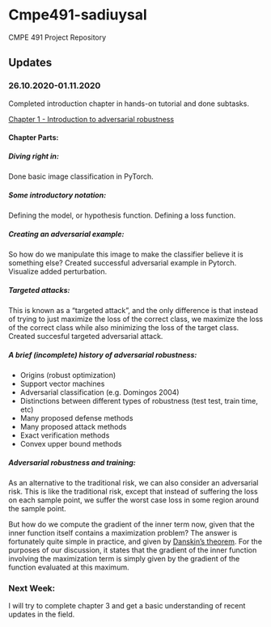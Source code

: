 # Cmpe491-sadiuysal
CMPE 491 Project Repository

## Updates

### 26.10.2020-01.11.2020
Completed introduction chapter in hands-on tutorial and done subtasks. 

[Chapter 1 - Introduction to adversarial robustness](https://adversarial-ml-tutorial.org/introduction/)
#### Chapter Parts:
##### Diving right in:
Done basic image classification in PyTorch.
##### Some introductory notation:
Defining the model, or hypothesis function.
Defining a loss function.
##### Creating an adversarial example:
So how do we manipulate this image to make the classifier believe it is something else?
Created successful adversarial example in Pytorch. Visualize added perturbation. 
##### Targeted attacks:
This is known as a “targeted attack”, and the only difference is that instead of trying 
to just maximize the loss of the correct class, we maximize the loss of the correct class
while also minimizing the loss of the target class.
Created succesful targeted adversarial attack.
##### A brief (incomplete) history of adversarial robustness:
* Origins (robust optimization)
* Support vector machines
* Adversarial classification (e.g. Domingos 2004)
* Distinctions between different types of robustness (test test, train time, etc)
* Many proposed defense methods
* Many proposed attack methods
* Exact verification methods
* Convex upper bound methods
##### Adversarial robustness and training:
As an alternative to the traditional risk, we can also consider an adversarial risk.
This is like the traditional risk, except that instead of suffering the loss on each 
sample point, we suffer the worst case loss in some region around the sample point.

But how do we compute the gradient of the inner term now, given that the inner function
itself contains a maximization problem? The answer is fortunately quite simple in practice,
and given by [Danskin’s theorem](https://en.wikipedia.org/wiki/Danskin%27s_theorem). For the purposes of our discussion, it states that the 
gradient of the inner function involving the maximization term is simply given by the 
gradient of the function evaluated at this maximum. 

### Next Week:
I will try to complete chapter 3 and get a basic understanding of recent updates in the field. 


